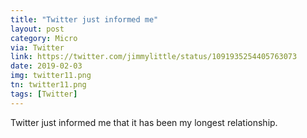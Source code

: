 ```yaml
---
title: "Twitter just informed me"
layout: post
category: Micro
via: Twitter
link: https://twitter.com/jimmylittle/status/1091935254405763073
date: 2019-02-03
img: twitter11.png
tn: twitter11.png
tags: [Twitter]
---
```


Twitter just informed me that it has been my longest relationship.